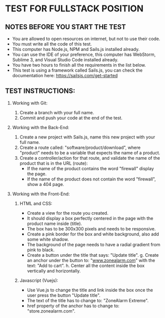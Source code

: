 # TEST FOR FULLSTACK POSITION

## NOTES BEFORE YOU START THE TEST
* You are allowed to open resources on internet, but not to use their code.
* You must write all the code of this test.
* This computer has Node.js, NPM and Sails.js installed already.
* You can use the IDE of your preference, this computer has WebStorm, Sublime 3, and Visual Studio Code installed already.
* You have two hours to finish all the requirements in the list below.
* This test is using a framework called Sails.js, you can check the documentation here: https://sailsjs.com/get-started

## TEST INSTRUCTIONS:
1) Working with Git:

	1. Create a branch with your full name.
	2. Commit and push your code at the end of the test.
	
2) Working with the Back-End:

	1. Create a new project with Sails.js, name this new project with your full name.
	2. Create a route called: "software/product/download", where "product" needs to be a variable that expects the name of a product.
	3. Create a controller/action for that route, and validate the name of the product that is in the URL (route):
		- If the name of the product contains the word "firewall" display the page.
		- If the name of the product does not contain the word "firewall", show a 404 page.

3) Working with the Front-End:

	1. HTML and CSS:
		- Create a view for the route you created. 
		- It should display a box perfectly centered in the page with the product name inside (title).
		- The box has to be 300x300 pixels and needs to be responsive.
		- Create a pink border for the box and white background, also add some white shadow.
		- The background of the page needs to have a radial gradient from pink to black.
		- Create a button under the title that says: "Update title".
   	g. Create an anchor under the button to: "www.zonealarm.com" with the text: "Add to cart".
   	h. Center all the content inside the box vertically and horizontally.

	2. Javascript (Vuejs):
		- Use Vue.js to change the title and link inside the box once the user press the button "Update title".
		- The text of the title has to change to: "ZoneAlarm Extreme".
		- href property of the anchor has to change to: "store.zonealarm.com".

